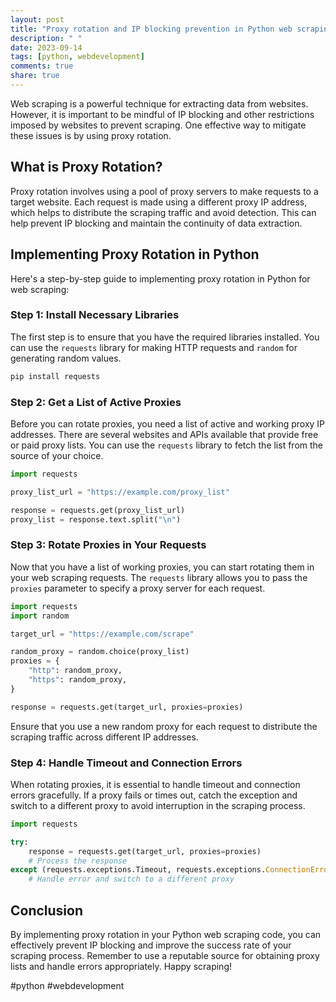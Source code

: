 ```yaml
---
layout: post
title: "Proxy rotation and IP blocking prevention in Python web scraping"
description: " "
date: 2023-09-14
tags: [python, webdevelopment]
comments: true
share: true
---
```


Web scraping is a powerful technique for extracting data from websites. However, it is important to be mindful of IP blocking and other restrictions imposed by websites to prevent scraping. One effective way to mitigate these issues is by using proxy rotation.

## What is Proxy Rotation?

Proxy rotation involves using a pool of proxy servers to make requests to a target website. Each request is made using a different proxy IP address, which helps to distribute the scraping traffic and avoid detection. This can help prevent IP blocking and maintain the continuity of data extraction.

## Implementing Proxy Rotation in Python

Here's a step-by-step guide to implementing proxy rotation in Python for web scraping:

### Step 1: Install Necessary Libraries

The first step is to ensure that you have the required libraries installed. You can use the `requests` library for making HTTP requests and `random` for generating random values.

```python
pip install requests
```

### Step 2: Get a List of Active Proxies

Before you can rotate proxies, you need a list of active and working proxy IP addresses. There are several websites and APIs available that provide free or paid proxy lists. You can use the `requests` library to fetch the list from the source of your choice.

```python
import requests

proxy_list_url = "https://example.com/proxy_list"

response = requests.get(proxy_list_url)
proxy_list = response.text.split("\n")

```

### Step 3: Rotate Proxies in Your Requests

Now that you have a list of working proxies, you can start rotating them in your web scraping requests. The `requests` library allows you to pass the `proxies` parameter to specify a proxy server for each request.

```python
import requests
import random

target_url = "https://example.com/scrape"

random_proxy = random.choice(proxy_list)
proxies = {
    "http": random_proxy,
    "https": random_proxy,
}

response = requests.get(target_url, proxies=proxies)
```

Ensure that you use a new random proxy for each request to distribute the scraping traffic across different IP addresses.

### Step 4: Handle Timeout and Connection Errors

When rotating proxies, it is essential to handle timeout and connection errors gracefully. If a proxy fails or times out, catch the exception and switch to a different proxy to avoid interruption in the scraping process.

```python
import requests

try:
    response = requests.get(target_url, proxies=proxies)
    # Process the response
except (requests.exceptions.Timeout, requests.exceptions.ConnectionError):
    # Handle error and switch to a different proxy
```

## Conclusion

By implementing proxy rotation in your Python web scraping code, you can effectively prevent IP blocking and improve the success rate of your scraping process. Remember to use a reputable source for obtaining proxy lists and handle errors appropriately. Happy scraping!

#python #webdevelopment